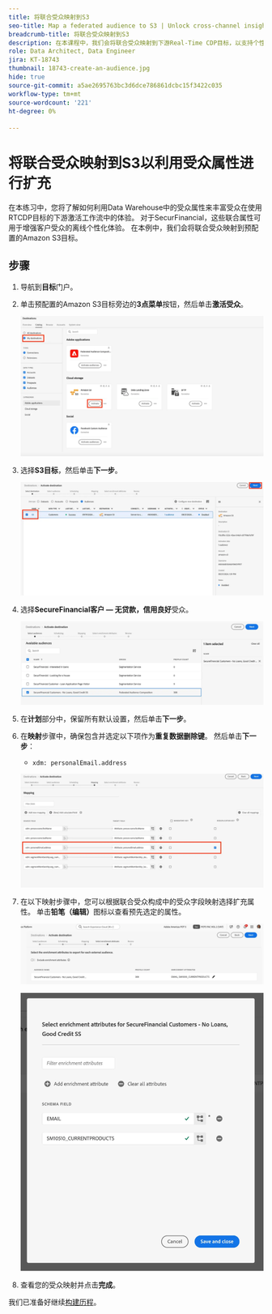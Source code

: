 ```yaml
---
title: 将联合受众映射到S3
seo-title: Map a federated audience to S3 | Unlock cross-channel insights with Federated Audience Composition
breadcrumb-title: 将联合受众映射到S3
description: 在本课程中，我们会将联合受众映射到下游Real-Time CDP目标，以支持个性化的离线体验。
role: Data Architect, Data Engineer
jira: KT-18743
thumbnail: 18743-create-an-audience.jpg
hide: true
source-git-commit: a5ae2695763bc3d6dce786861dcbc15f3422c035
workflow-type: tm+mt
source-wordcount: '221'
ht-degree: 0%

---
```



# 将联合受众映射到S3以利用受众属性进行扩充

在本练习中，您将了解如何利用Data Warehouse中的受众属性来丰富受众在使用RTCDP目标的下游激活工作流中的体验。 对于SecurFinancial，这些联合属性可用于增强客户受众的离线个性化体验。 在本例中，我们会将联合受众映射到预配置的Amazon S3目标。

## 步骤

1. 导航到&#x200B;**目标**&#x200B;门户。

2. 单击预配置的Amazon S3目标旁边的&#x200B;**3点菜单**&#x200B;按钮，然后单击&#x200B;**激活受众**。

   ![激活受众](assets/activate-audiences.png)

3. 选择&#x200B;**S3目标**，然后单击&#x200B;**下一步**。

   ![select-s3-destination](assets/select-s3-destination.png)

4. 选择&#x200B;**SecureFinancial客户 — 无贷款，信用良好**&#x200B;受众。

   ![select-s3-audience](assets/select-s3-audience.png)

5. 在&#x200B;**计划**&#x200B;部分中，保留所有默认设置，然后单击&#x200B;**下一步**。

6. 在&#x200B;**映射**&#x200B;步骤中，确保包含并选定以下项作为&#x200B;**重复数据删除键**。 然后单击&#x200B;**下一步**：
   - `xdm: personalEmail.address`

   ![重复数据删除键](assets/deduplication-key.png)

7. 在以下映射步骤中，您可以根据联合受众构成中的受众字段映射选择扩充属性。 单击&#x200B;**铅笔（编辑）**&#x200B;图标以查看预先选定的属性。

   ![编辑属性](assets/edit-attributes.png)

   ![最终属性](assets/final-attribution.png)

8. 查看您的受众映射并点击&#x200B;**完成**。

我们已准备好继续[构建历程](build-journey-federated-audience.md)。
